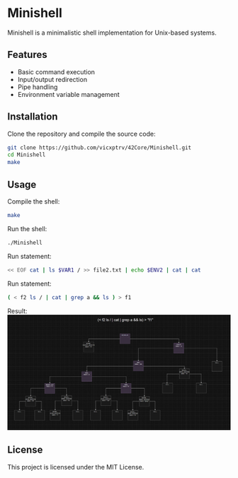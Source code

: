 # Minishell

Minishell is a minimalistic shell implementation for Unix-based systems.

## Features

- Basic command execution
- Input/output redirection
- Pipe handling
- Environment variable management

## Installation

Clone the repository and compile the source code:

```sh
git clone https://github.com/vicxptrv/42Core/Minishell.git
cd Minishell
make
```

## Usage

Compile the shell:
```sh
make
```

Run the shell:
```sh
./Minishell
```

Run statement:
```sh
<< EOF cat | ls $VAR1 / >> file2.txt | echo $ENV2 | cat | cat
```
Run statement:
```sh
( < f2 ls / | cat | grep a && ls ) > f1
```

Result:
![alt text](wiki/target_tree_v1.png)

## License

This project is licensed under the MIT License.